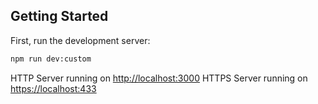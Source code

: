 ## Getting Started

First, run the development server:

```bash
npm run dev:custom
```

HTTP Server running on [http://localhost:3000](http://localhost:3000)
HTTPS Server running on [https://localhost:433](https://localhost:433)

